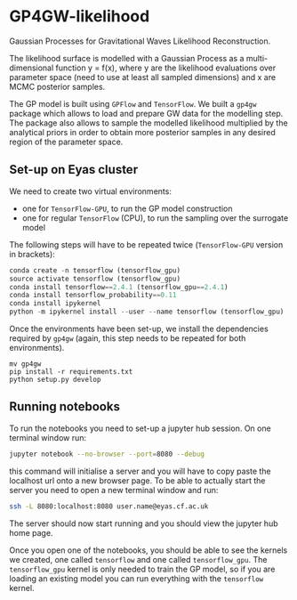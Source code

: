 # GP4GW-likelihood
Gaussian Processes for Gravitational Waves Likelihood Reconstruction.

The likelihood surface is modelled with a Gaussian Process as a multi-dimensional function y = f(x), where y are the likelihood evaluations over parameter space (need to use at least all sampled dimensions) and x are MCMC posterior samples.

The GP model is built using `GPFlow` and `TensorFlow`.
We built a `gp4gw` package which allows to load and prepare GW data for the modelling step. The package also allows to sample the modelled likelihood multiplied by the analytical priors in order to obtain more posterior samples in any desired region of the parameter space.

## Set-up on Eyas cluster
We need to create two virtual environments:
* one for `TensorFlow-GPU`, to run the GP model construction
* one for regular `TensorFlow` (CPU), to run the sampling over the surrogate model

The following steps will have to be repeated twice (`TensorFlow-GPU` version in brackets):
```python
conda create -n tensorflow (tensorflow_gpu)
source activate tensorflow (tensorflow_gpu)
conda install tensorflow==2.4.1 (tensorflow_gpu==2.4.1)
conda install tensorflow_probability==0.11
conda install ipykernel 
python -m ipykernel install --user --name tensorflow (tensorflow_gpu)
```
Once the environments have been set-up, we install the dependencies required by `gp4gw` (again, this step needs to be repeated for both environments).
```
mv gp4gw
pip install -r requirements.txt
python setup.py develop
```
## Running notebooks
To run the notebooks you need to set-up a jupyter hub session.
On one terminal window run:
```bash
jupyter notebook --no-browser --port=8080 --debug
```
this command will initialise a server and you will have to copy paste the localhost url onto a new browser page.
To be able to actually start the server you need to open a new terminal window and run:
```bash
ssh -L 8080:localhost:8080 user.name@eyas.cf.ac.uk
```
The server should now start running and you should view the jupyter hub home page.

Once you open one of the notebooks, you should be able to see the kernels we created, one called `tensorflow` and one called `tensorflow_gpu`.
The `tensorflow_gpu` kernel is only needed to train the GP model, so if you are loading an existing model you can run everything with the `tensorflow` kernel.
